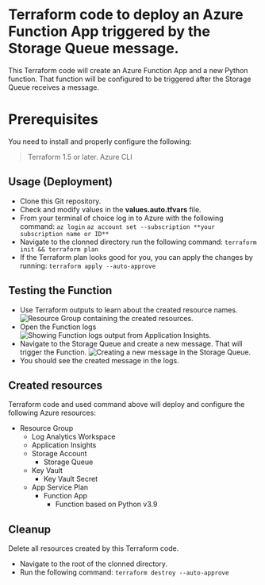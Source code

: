 
# Terraform code to deploy an Azure Function App triggered by the Storage Queue message.



This Terraform code will create an Azure Function App and a new Python function. That function will be configured to be triggered after the Storage Queue receives a message.




# Prerequisites



You need to install and properly configure the following:
> Terraform 1.5 or later.
> Azure CLI




## Usage (Deployment)



- Clone this Git repository.
- Check and modify values in the **values.auto.tfvars** file.
- From your terminal of choice log in to Azure with the following command:
```az login```
```az account set --subscription **your subscription name or ID**```
- Navigate to the clonned directory run the following command:
```terraform init && terraform plan```
- If the Terraform plan looks good for you, you can apply the changes by running:
```terraform apply --auto-approve```



## Testing the Function
- Use Terraform outputs to learn about the created resource names.
![Resource Group containing the created resources.](https://github.com/HovhannesHovakimyan/azure-function-app-terraform/blob/265753b4425f0110512733e9b60790f568689509/screenshots/ResourceGroup.png)
- Open the Function logs
![Showing Function logs output from Application Insights.](https://github.com/HovhannesHovakimyan/azure-function-app-terraform/blob/265753b4425f0110512733e9b60790f568689509/screenshots/FunctionLogs.png)
- Navigate to the Storage Queue and create a new message. That will trigger the Function.
![Creating a new message in the Storage Queue.](https://github.com/HovhannesHovakimyan/azure-function-app-terraform/blob/265753b4425f0110512733e9b60790f568689509/screenshots/StorageQueue.png)
- You should see the created message in the logs.




## Created resources



Terraform code and used command above will deploy and configure the following Azure resources:

* Resource Group
  * Log Analytics Workspace
  * Application Insights
  * Storage Account
    * Storage Queue
  * Key Vault
    * Key Vault Secret
  * App Service Plan
    * Function App
      * Function based on Python v3.9




## Cleanup



Delete all resources created by this Terraform code.



- Navigate to the root of the clonned directory.
- Run the following command:
```terraform destroy --auto-approve```